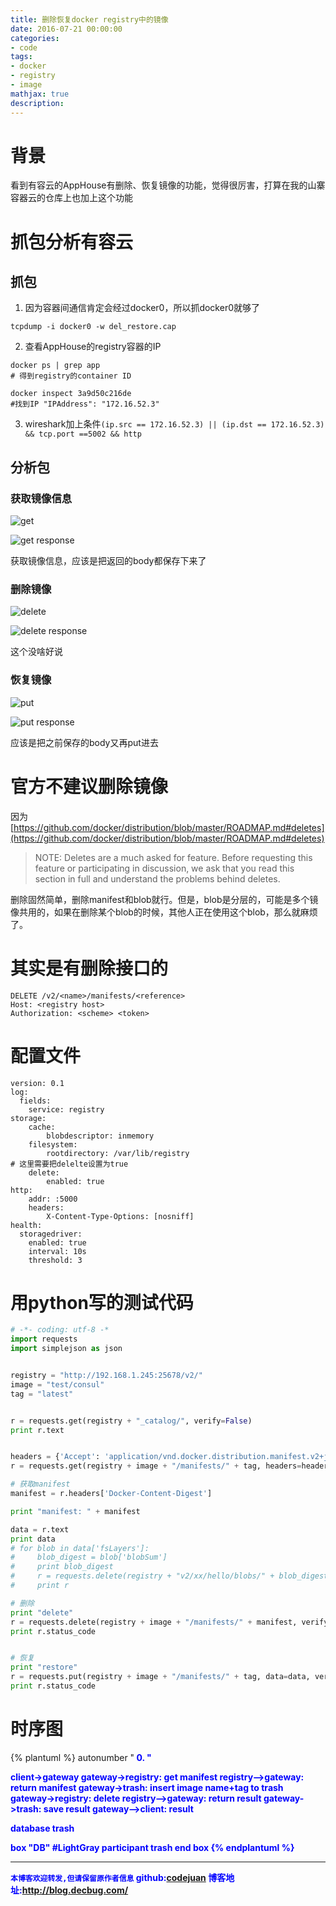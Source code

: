 ```yaml
---
title: 删除恢复docker registry中的镜像
date: 2016-07-21 00:00:00
categories:
- code
tags: 
- docker
- registry
- image
mathjax: true
description: 
---
```

# 背景
看到有容云的AppHouse有删除、恢复镜像的功能，觉得很厉害，打算在我的山寨容器云的仓库上也加上这个功能

<!--more-->

# 抓包分析有容云
## 抓包
1. 因为容器间通信肯定会经过docker0，所以抓docker0就够了
```
tcpdump -i docker0 -w del_restore.cap
```
2. 查看AppHouse的registry容器的IP
```
docker ps | grep app
# 得到registry的container ID

docker inspect 3a9d50c216de
#找到IP "IPAddress": "172.16.52.3"
```
3. wireshark加上条件`(ip.src == 172.16.52.3) || (ip.dst == 172.16.52.3) && tcp.port ==5002 && http`

## 分析包

### 获取镜像信息

![get](https://github.com/CodeJuan/blog/raw/master/source/image/del_image/get.png)

![get response](https://github.com/CodeJuan/blog/raw/master/source/image/del_image/get_rsp.png)

获取镜像信息，应该是把返回的body都保存下来了

### 删除镜像

![delete](https://github.com/CodeJuan/blog/raw/master/source/image/del_image/del.png)

![delete response](https://github.com/CodeJuan/blog/raw/master/source/image/del_image/del_rsp.png)

这个没啥好说

### 恢复镜像


![put](https://github.com/CodeJuan/blog/raw/master/source/image/del_image/put.png)

![put response](https://github.com/CodeJuan/blog/raw/master/source/image/del_image/put_rsp.png)

应该是把之前保存的body又再put进去




# 官方不建议删除镜像
因为[https://github.com/docker/distribution/blob/master/ROADMAP.md#deletes](https://github.com/docker/distribution/blob/master/ROADMAP.md#deletes)

> NOTE: Deletes are a much asked for feature. Before requesting this feature or participating in discussion, we ask that you read this section in full and understand the problems behind deletes.

删除固然简单，删除manifest和blob就行。但是，blob是分层的，可能是多个镜像共用的，如果在删除某个blob的时候，其他人正在使用这个blob，那么就麻烦了。


# 其实是有删除接口的

```
DELETE /v2/<name>/manifests/<reference>
Host: <registry host>
Authorization: <scheme> <token>
```

# 配置文件

```
version: 0.1
log:
  fields:
    service: registry
storage:
    cache:
        blobdescriptor: inmemory
    filesystem:
        rootdirectory: /var/lib/registry
# 这里需要把delelte设置为true
    delete:
        enabled: true
http:
    addr: :5000
    headers:
        X-Content-Type-Options: [nosniff]
health:
  storagedriver:
    enabled: true
    interval: 10s
    threshold: 3
```

# 用python写的测试代码
```py
# -*- coding: utf-8 -*
import requests
import simplejson as json


registry = "http://192.168.1.245:25678/v2/"
image = "test/consul"
tag = "latest"


r = requests.get(registry + "_catalog/", verify=False)
print r.text


headers = {'Accept': 'application/vnd.docker.distribution.manifest.v2+json'}
r = requests.get(registry + image + "/manifests/" + tag, headers=headers, verify=False)

# 获取manifest
manifest = r.headers['Docker-Content-Digest']

print "manifest: " + manifest

data = r.text
print data
# for blob in data['fsLayers']:
#     blob_digest = blob['blobSum']
#     print blob_digest
#     r = requests.delete(registry + "v2/xx/hello/blobs/" + blob_digest, verify=False)
#     print r

# 删除
print "delete"
r = requests.delete(registry + image + "/manifests/" + manifest, verify=False)
print r.status_code


# 恢复
print "restore"
r = requests.put(registry + image + "/manifests/" + tag, data=data, verify=False)
print r.status_code
```
# 时序图

{% plantuml %}
autonumber "<font color=blue><b> 0.  "

client->gateway
gateway->registry: get manifest
registry-->gateway: return manifest
gateway->trash: insert image name+tag to trash
gateway->registry: delete
registry-->gateway: return result
gateway->trash: save result
gateway-->client: result

database trash

box "DB" #LightGray
	participant trash
end box
{% endplantuml %}

-----------------------

`本博客欢迎转发,但请保留原作者信息`
github:[codejuan](https://github.com/CodeJuan)
博客地址:http://blog.decbug.com/
